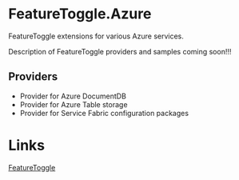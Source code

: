 # FeatureToggle.Azure
FeatureToggle extensions for various Azure services.

Description of FeatureToggle providers and samples coming soon!!!

## Providers
- Provider for Azure DocumentDB
- Provider for Azure Table storage
- Provider for Service Fabric configuration packages

# Links
[FeatureToggle](https://github.com/jason-roberts/FeatureToggle)
